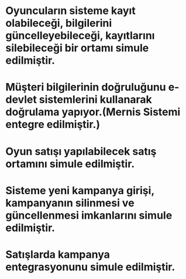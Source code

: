 


#  Oyuncuların sisteme kayıt olabileceği, bilgilerini güncelleyebileceği, kayıtlarını silebileceği bir ortamı simule edilmiştir.
# Müşteri bilgilerinin doğruluğunu e-devlet sistemlerini kullanarak doğrulama yapıyor.(Mernis Sistemi entegre edilmiştir.)
# Oyun satışı yapılabilecek satış ortamını simule edilmiştir.
# Sisteme yeni kampanya girişi, kampanyanın silinmesi ve güncellenmesi imkanlarını simule edilmiştir.
#  Satışlarda kampanya entegrasyonunu simule edilmiştir.
